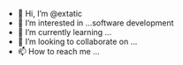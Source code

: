 - 👋 Hi, I’m @extatic
- 👀 I’m interested in ...software development
- 🌱 I’m currently learning ...
- 💞️ I’m looking to collaborate on ...
- 📫 How to reach me ...

<!---
richiewaweru/richiewaweru is a ✨ special ✨ repository because its `README.md` (this file) appears on your GitHub profile.
You can click the Preview link to take a look at your changes.
--->
